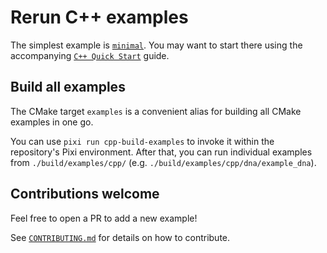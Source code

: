 # Rerun C++ examples
The simplest example is [`minimal`](minimal/main.cpp). You may want to start there
using the accompanying [`C++ Quick Start`](https://www.rerun.io/docs/getting-started/quick-start/cpp) guide.

## Build all examples
The CMake target `examples` is a convenient alias for building all CMake examples in one go.

You can use `pixi run cpp-build-examples` to invoke it within the repository's Pixi environment.
After that, you can run individual examples from `./build/examples/cpp/` (e.g. `./build/examples/cpp/dna/example_dna`).

## Contributions welcome
Feel free to open a PR to add a new example!

See [`CONTRIBUTING.md`](../../CONTRIBUTING.md) for details on how to contribute.
